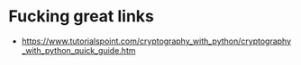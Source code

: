 
# Fucking great links
- https://www.tutorialspoint.com/cryptography_with_python/cryptography_with_python_quick_guide.htm
